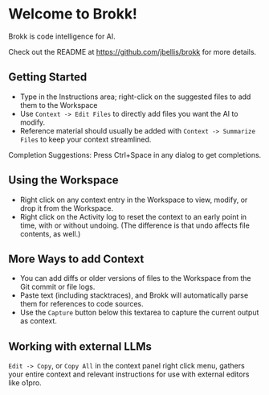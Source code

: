 # Welcome to Brokk!

Brokk is code intelligence for AI.

Check out the README at https://github.com/jbellis/brokk for more details.

## Getting Started
- Type in the Instructions area; right-click on the suggested files to add them to the Workspace
- Use `Context -> Edit Files` to directly add files you want the AI to modify.
- Reference material should usually be added with `Context -> Summarize Files` to keep your context streamlined.

Completion Suggestions: Press Ctrl+Space in any dialog to get completions.

## Using the Workspace

- Right click on any context entry in the Workspace to view, modify, or drop it from the Workspace.
- Right click on the Activity log to reset the context to an early point in time, with or without undoing.
  (The difference is that undo affects file contents, as well.)

## More Ways to add Context
- You can add diffs or older versions of files to the Workspace from the Git commit or file logs.
- Paste text (including stacktraces), and Brokk will automatically parse them for references to
  code sources.
- Use the `Capture` button below this textarea to capture the current output as context.

## Working with external LLMs
`Edit -> Copy`, or `Copy All` in the context panel right click menu, gathers your entire context and relevant instructions for use with external editors like o1pro.
